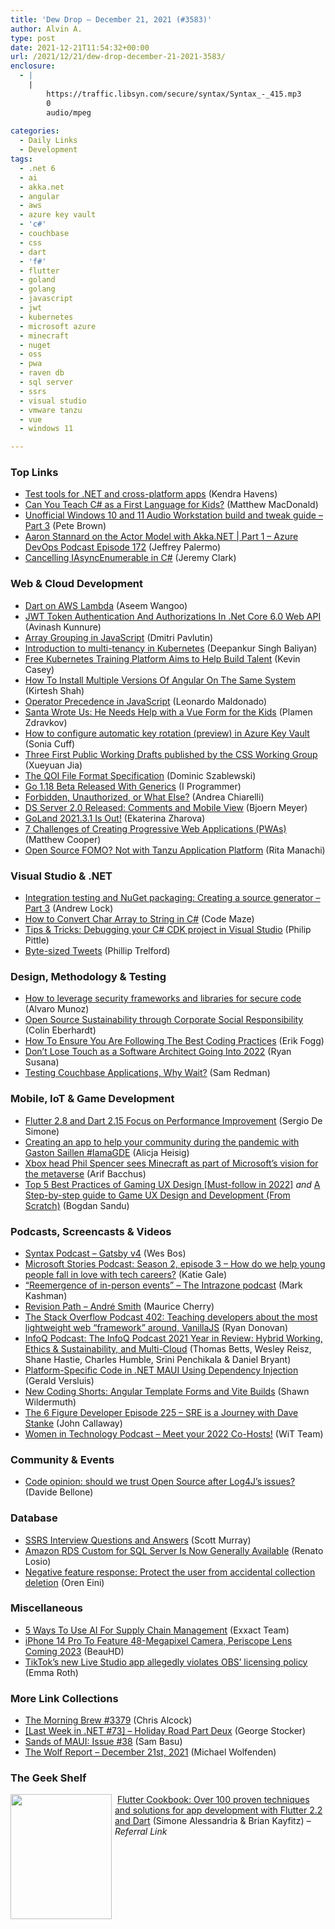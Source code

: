 ```yaml
---
title: 'Dew Drop – December 21, 2021 (#3583)'
author: Alvin A.
type: post
date: 2021-12-21T11:54:32+00:00
url: /2021/12/21/dew-drop-december-21-2021-3583/
enclosure:
  - |
    |
        https://traffic.libsyn.com/secure/syntax/Syntax_-_415.mp3
        0
        audio/mpeg
        
categories:
  - Daily Links
  - Development
tags:
  - .net 6
  - ai
  - akka.net
  - angular
  - aws
  - azure key vault
  - 'c#'
  - couchbase
  - css
  - dart
  - 'f#'
  - flutter
  - goland
  - golang
  - javascript
  - jwt
  - kubernetes
  - microsoft azure
  - minecraft
  - nuget
  - oss
  - pwa
  - raven db
  - sql server
  - ssrs
  - visual studio
  - vmware tanzu
  - vue
  - windows 11

---
```

### <a name="top"></a>Top Links

  * <a href="https://devblogs.microsoft.com/visualstudio/vs22-test-tools-for-net-and-cross-platform-apps/?WT.mc_id=DOP-MVP-4025064" target="_blank" rel="noopener">Test tools for .NET and cross-platform apps</a> (Kendra Havens)
  * <a href="https://medium.com/young-coder/can-you-teach-c-as-a-first-language-for-kids-367f019c8584?source=rss----d3d5cbdde463---4" target="_blank" rel="noopener">Can You Teach C# as a First Language for Kids?</a> (Matthew MacDonald)
  * <a href="https://devblogs.microsoft.com/windows-music-dev/unofficial-windows-10-and-11-audio-workstation-build-and-tweak-guide-part-3/?WT.mc_id=DOP-MVP-4025064" target="_blank" rel="noopener">Unofficial Windows 10 and 11 Audio Workstation build and tweak guide – Part 3</a> (Pete Brown)
  * <a href="http://azuredevopspodcast.clear-measure.com/aaron-stannard-on-the-actor-model-with-akkanet-part-1-episode-172" target="_blank" rel="noopener">Aaron Stannard on the Actor Model with Akka.NET | Part 1 &#8211; Azure DevOps Podcast Episode 172</a> (Jeffrey Palermo)
  * <a href="https://jeremybytes.blogspot.com/2021/12/cancelling-iasyncenumerable-in-c.html" target="_blank" rel="noopener">Cancelling IAsyncEnumerable in C#</a> (Jeremy Clark)



### <a name="web"></a>Web & Cloud Development

  * <a href="https://medium.com/flutter-community/dart-on-aws-lambda-3a46aad38335?source=rss----86fb29d7cc6a---4" target="_blank" rel="noopener">Dart on AWS Lambda</a> (Aseem Wangoo)
  * <a href="https://www.c-sharpcorner.com/article/jwt-token-authentication-and-authorizations-in-net-core-6-0-web-api/" target="_blank" rel="noopener">JWT Token Authentication And Authorizations In .Net Core 6.0 Web API</a> (Avinash Kunnure)
  * <a href="https://dmitripavlutin.com/javascript-array-group/" target="_blank" rel="noopener">Array Grouping in JavaScript</a> (Dmitri Pavlutin)
  * <a href="https://www.cncf.io/blog/2021/12/20/introduction-to-multi-tenancy-in-kubernetes/" target="_blank" rel="noopener">Introduction to multi-tenancy in Kubernetes</a> (Deepankur Singh Baliyan)
  * <a href="https://thenewstack.io/free-kubernetes-training-platform-skills-gap-kasten-linux-foundation/" target="_blank" rel="noopener">Free Kubernetes Training Platform Aims to Help Build Talent</a> (Kevin Casey)
  * <a href="https://www.c-sharpcorner.com/article/how-to-install-multiple-versions-of-angular-on-the-same-system2/" target="_blank" rel="noopener">How To Install Multiple Versions Of Angular On The Same System</a> (Kirtesh Shah)
  * <a href="https://www.telerik.com/blogs/operator-precedence-javascript" target="_blank" rel="noopener">Operator Precedence in JavaScript</a> (Leonardo Maldonado)
  * <a href="https://www.telerik.com/blogs/santa-needs-help-vue-form" target="_blank" rel="noopener">Santa Wrote Us: He Needs Help with a Vue Form for the Kids</a> (Plamen Zdravkov)
  * <a href="https://techcommunity.microsoft.com/t5/itops-talk-blog/how-to-configure-automatic-key-rotation-preview-in-azure-key/ba-p/3042430?WT.mc_id=DOP-MVP-4025064" target="_blank" rel="noopener">How to configure automatic key rotation (preview) in Azure Key Vault</a> (Sonia Cuff)
  * <a href="https://www.w3.org/blog/news/archives/9383" target="_blank" rel="noopener">Three First Public Working Drafts published by the CSS Working Group</a> (Xueyuan Jia)
  * <a href="https://phoboslab.org/log/2021/12/qoi-specification" target="_blank" rel="noopener">The QOI File Format Specification</a> (Dominic Szablewski)
  * <a href="http://www.i-programmer.info/news/98-languages/15094-go-118-beta-released-with-generics.html" target="_blank" rel="noopener">Go 1.18 Beta Released With Generics</a> (I Programmer)
  * <a href="https://auth0.com/blog/forbidden-unauthorized-http-status-codes/" target="_blank" rel="noopener">Forbidden, Unauthorized, or What Else?</a> (Andrea Chiarelli)
  * <a href="https://www.textcontrol.com/blog/2021/12/20/ds-server-2-0-released/" target="_blank" rel="noopener">DS Server 2.0 Released: Comments and Mobile View</a> (Bjoern Meyer)
  * <a href="https://blog.jetbrains.com/go/2021/12/20/goland-2021-3-1/" target="_blank" rel="noopener">GoLand 2021.3.1 Is Out!</a> (Ekaterina Zharova)
  * <a href="https://dzone.com/articles/7-challenges-to-creating-your-ecommerce-shops-pwa" target="_blank" rel="noopener">7 Challenges of Creating Progressive Web Applications (PWAs)</a> (Matthew Cooper)
  * <a href="https://tanzu.vmware.com/content/home-page/open-source-tanzu-application-platform" target="_blank" rel="noopener">Open Source FOMO? Not with Tanzu Application Platform</a> (Rita Manachi)



### <a name="dotnet"></a>Visual Studio & .NET

  * <a href="https://andrewlock.net/creating-a-source-generator-part-3-integration-testing-and-packaging/" target="_blank" rel="noopener">Integration testing and NuGet packaging: Creating a source generator &#8211; Part 3</a> (Andrew Lock)
  * <a href="https://code-maze.com/csharp-convert-char-array-to-string/" target="_blank" rel="noopener">How to Convert Char Array to String in C#</a> (Code Maze)
  * <a href="https://aws.amazon.com/blogs/developer/tips-tricks-debugging-your-c-cdk-project-in-visual-studio/" target="_blank" rel="noopener">Tips & Tricks: Debugging your C# CDK project in Visual Studio</a> (Philip Pittle)
  * <a href="http://trelford.com/blog/post/Byte-sized-Tweets.aspx" target="_blank" rel="noopener">Byte-sized Tweets</a> (Phillip Trelford)



### <a name="design"></a>Design, Methodology & Testing

  * <a href="https://github.blog/2021-12-20-how-to-leverage-security-frameworks-and-libraries-for-secure-code/" target="_blank" rel="noopener">How to leverage security frameworks and libraries for secure code</a> (Alvaro Munoz)
  * <a href="https://blog.scottlogic.com/2021/12/20/open-source-sustainability.html" target="_blank" rel="noopener">Open Source Sustainability through Corporate Social Responsibility</a> (Colin Eberhardt)
  * <a href="https://stackify.com/how_to_ensure_you_are_following_best_coding_practices/" target="_blank" rel="noopener">How To Ensure You Are Following The Best Coding Practices</a> (Erik Fogg)
  * <a href="https://dzone.com/articles/dont-lose-touch-as-a-software-architect-going-into" target="_blank" rel="noopener">Don’t Lose Touch as a Software Architect Going Into 2022</a> (Ryan Susana)
  * <a href="https://blog.couchbase.com/testing-couchbase-applications-why-wait/" target="_blank" rel="noopener">Testing Couchbase Applications, Why Wait?</a> (Sam Redman)



### <a name="mobile"></a>Mobile, IoT & Game Development

  * <a href="https://www.infoq.com/news/2021/12/flutter-2-8-dart-2-15/?utm_campaign=infoq_content&utm_source=infoq&utm_medium=feed&utm_term=global" target="_blank" rel="noopener">Flutter 2.8 and Dart 2.15 Focus on Performance Improvement</a> (Sergio De Simone)
  * <a href="http://android-developers.googleblog.com/2021/12/creating-app-to-help-your-community.html" target="_blank" rel="noopener">Creating an app to help your community during the pandemic with Gaston Saillen #IamaGDE</a> (Alicja Heisig)
  * <a href="https://www.onmsft.com/news/xbox-phil-spencer-metaverse-minecaft" target="_blank" rel="noopener">Xbox head Phil Spencer sees Minecraft as part of Microsoft&#8217;s vision for the metaverse</a> (Arif Bacchus)
  * <a href="https://www.designyourway.net/blog/misc/top-5-best-practices-of-gaming-ux-design-must-follow-in-2022/" target="_blank" rel="noopener">Top 5 Best Practices of Gaming UX Design [Must-follow in 2022]</a> _and_ <a href="https://www.designyourway.net/blog/misc/a-step-by-step-guide-to-game-ux-design-and-development-from-scratch/" target="_blank" rel="noopener">A Step-by-step guide to Game UX Design and Development (From Scratch)</a> (Bogdan Sandu)



### <a name="podcasts"></a>Podcasts, Screencasts & Videos

  * <a href="https://traffic.libsyn.com/secure/syntax/Syntax_-_415.mp3" target="_blank" rel="noopener">Syntax Podcast &#8211; Gatsby v4</a> (Wes Bos)
  * <a href="https://news.microsoft.com/en-gb/2021/12/20/microsoft-stories-podcast-season-2-episode-3-how-do-we-help-young-people-fall-in-love-with-tech-careers/" target="_blank" rel="noopener">Microsoft Stories Podcast: Season 2, episode 3 – How do we help young people fall in love with tech careers?</a> (Katie Gale)
  * <a href="https://techcommunity.microsoft.com/t5/microsoft-sharepoint-blog/reemergence-of-in-person-events-the-intrazone-podcast/ba-p/3042241?WT.mc_id=DOP-MVP-4025064" target="_blank" rel="noopener">“Reemergence of in-person events” – The Intrazone podcast</a> (Mark Kashman)
  * <a href="https://revisionpath.com/andre-smith" target="_blank" rel="noopener">Revision Path &#8211; André Smith</a> (Maurice Cherry)
  * <a href="https://stackoverflow.blog/2021/12/21/podcast-402-teaching-developers-about-the-most-lightweight-web-framework-around-vanillajs/" target="_blank" rel="noopener">The Stack Overflow Podcast 402: Teaching developers about the most lightweight web “framework” around, VanillaJS</a> (Ryan Donovan)
  * <a href="https://www.infoq.com/podcasts/2021-year-review/" target="_blank" rel="noopener">InfoQ Podcast: The InfoQ Podcast 2021 Year in Review: Hybrid Working, Ethics & Sustainability, and Multi-Cloud</a> (Thomas Betts, Wesley Reisz, Shane Hastie, Charles Humble, Srini Penchikala & Daniel Bryant)
  * <a href="https://www.youtube.com/watch?v=8Ri5nJsapOI" target="_blank" rel="noopener">Platform-Specific Code in .NET MAUI Using Dependency Injection</a> (Gerald Versluis)
  * <a href="https://wildermuth.com/2021/12/21/new-coding-shorts-angular-template-forms-and-vite-builds/" target="_blank" rel="noopener">New Coding Shorts: Angular Template Forms and Vite Builds</a> (Shawn Wildermuth)
  * <a href="https://6figuredev.com/podcast/episode-225-sre-is-a-journey-with-dave-stanke/" target="_blank" rel="noopener">The 6 Figure Developer Episode 225 – SRE is a Journey with Dave Stanke</a> (John Callaway)
  * <a href="https://anchor.fm/witdc/episodes/Meet-your-2022-Co-Hosts-e1bvecd" target="_blank" rel="noopener">Women in Technology Podcast &#8211; Meet your 2022 Co-Hosts!</a> (WiT Team)



### <a name="events"></a>Community & Events

  * <a href="https://www.code4it.dev/blog/opinion-open-source" target="_blank" rel="noopener">Code opinion: should we trust Open Source after Log4J&#8217;s issues?</a> (Davide Bellone)



### <a name="sql"></a>Database

  * <a href="https://www.mssqltips.com/sqlservertip/7082/ssrs-interview-questions/" target="_blank" rel="noopener">SSRS Interview Questions and Answers</a> (Scott Murray)
  * <a href="https://www.infoq.com/news/2021/12/rds-custom-sql-server/?utm_campaign=infoq_content&utm_source=infoq&utm_medium=feed&utm_term=global" target="_blank" rel="noopener">Amazon RDS Custom for SQL Server Is Now Generally Available</a> (Renato Losio)
  * <a href="https://ayende.com/blog/195809-C/negative-feature-response-protect-the-user-from-accidental-collection-deletion?Key=4da9c1f5-b86c-4595-9481-7182947fbc56" target="_blank" rel="noopener">Negative feature response: Protect the user from accidental collection deletion</a> (Oren Eini)



### <a name="misc"></a>Miscellaneous

  * <a href="https://www.exxactcorp.com/blog/Deep-Learning/ai-for-supply-chain-management" target="_blank" rel="noopener">5 Ways To Use AI For Supply Chain Management</a> (Exxact Team)
  * <a href="https://apple.slashdot.org/story/21/12/20/2147210/iphone-14-pro-to-feature-48-megapixel-camera-periscope-lens-coming-2023?utm_source=rss1.0mainlinkanon&utm_medium=feed" target="_blank" rel="noopener">iPhone 14 Pro To Feature 48-Megapixel Camera, Periscope Lens Coming 2023</a> (BeauHD)
  * <a href="https://www.theverge.com/2021/12/20/22847213/tiktoks-live-studio-obs-open-source-policy" target="_blank" rel="noopener">TikTok’s new Live Studio app allegedly violates OBS’ licensing policy</a> (Emma Roth)



### <a name="links"></a>More Link Collections

  * <a href="https://blog.cwa.me.uk/2021/12/21/the-morning-brew-3379/" target="_blank" rel="noopener">The Morning Brew #3379</a> (Chris Alcock)
  * <a href="https://georgestocker.com/2021/12/20/last-week-in-net-73-holiday-road-part-deux/" target="_blank" rel="noopener">[Last Week in .NET #73] – Holiday Road Part Deux</a> (George Stocker)
  * <a href="https://www.telerik.com/blogs/sands-maui-issue-38" target="_blank" rel="noopener">Sands of MAUI: Issue #38</a> (Sam Basu)
  * <a href="https://michael-wolfenden.github.io/2021/12/21/december-21st-2021/" target="_blank" rel="noopener">The Wolf Report &#8211; December 21st, 2021</a> (Michael Wolfenden)



### <a name="shelf"></a>The Geek Shelf

<a href="https://www.amazon.com/Google-Flutter-Cookbook-techniques-development/dp/1838823387/?tag=amavin-20" target="_blank" rel="noopener"><img loading="lazy" decoding="async" width="162" height="200" align="left" style="margin: 0px 5px 0px 0px; border: 0px currentcolor; border-image: none; float: left; display: inline; background-image: none;" src="https://m.media-amazon.com/images/I/61LCBO5nOTS._AC_UY218_.jpg" border="0" /></a>&nbsp;<a href="https://www.amazon.com/Google-Flutter-Cookbook-techniques-development/dp/1838823387/?tag=amavin-20" target="_blank" rel="noopener">Flutter Cookbook: Over 100 proven techniques and solutions for app development with Flutter 2.2 and Dart</a> (Simone Alessandria & Brian Kayfitz) _&#8211; Referral Link_